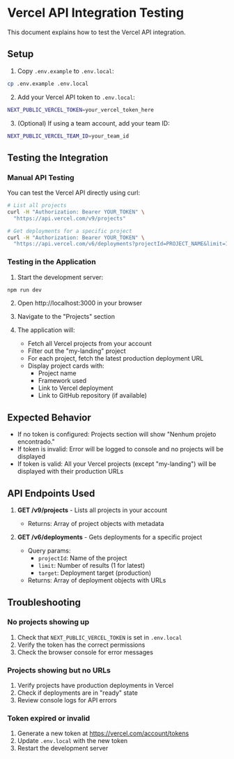 # Vercel API Integration Testing

This document explains how to test the Vercel API integration.

## Setup

1. Copy `.env.example` to `.env.local`:
```bash
cp .env.example .env.local
```

2. Add your Vercel API token to `.env.local`:
```bash
NEXT_PUBLIC_VERCEL_TOKEN=your_vercel_token_here
```

3. (Optional) If using a team account, add your team ID:
```bash
NEXT_PUBLIC_VERCEL_TEAM_ID=your_team_id
```

## Testing the Integration

### Manual API Testing

You can test the Vercel API directly using curl:

```bash
# List all projects
curl -H "Authorization: Bearer YOUR_TOKEN" \
  "https://api.vercel.com/v9/projects"

# Get deployments for a specific project
curl -H "Authorization: Bearer YOUR_TOKEN" \
  "https://api.vercel.com/v6/deployments?projectId=PROJECT_NAME&limit=1&target=production"
```

### Testing in the Application

1. Start the development server:
```bash
npm run dev
```

2. Open http://localhost:3000 in your browser

3. Navigate to the "Projects" section

4. The application will:
   - Fetch all Vercel projects from your account
   - Filter out the "my-landing" project
   - For each project, fetch the latest production deployment URL
   - Display project cards with:
     - Project name
     - Framework used
     - Link to Vercel deployment
     - Link to GitHub repository (if available)

## Expected Behavior

- If no token is configured: Projects section will show "Nenhum projeto encontrado."
- If token is invalid: Error will be logged to console and no projects will be displayed
- If token is valid: All your Vercel projects (except "my-landing") will be displayed with their production URLs

## API Endpoints Used

1. **GET /v9/projects** - Lists all projects in your account
   - Returns: Array of project objects with metadata

2. **GET /v6/deployments** - Gets deployments for a specific project
   - Query params:
     - `projectId`: Name of the project
     - `limit`: Number of results (1 for latest)
     - `target`: Deployment target (production)
   - Returns: Array of deployment objects with URLs

## Troubleshooting

### No projects showing up

1. Check that `NEXT_PUBLIC_VERCEL_TOKEN` is set in `.env.local`
2. Verify the token has the correct permissions
3. Check the browser console for error messages

### Projects showing but no URLs

1. Verify projects have production deployments in Vercel
2. Check if deployments are in "ready" state
3. Review console logs for API errors

### Token expired or invalid

1. Generate a new token at https://vercel.com/account/tokens
2. Update `.env.local` with the new token
3. Restart the development server
